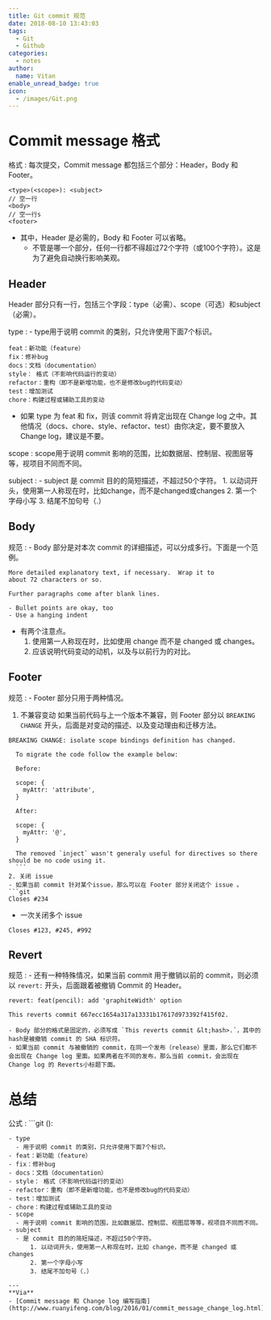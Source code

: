 ```yaml
---
title: Git commit 规范
date: 2018-08-10 13:43:03
tags:
  - Git
  - Github
categories:
  - notes
author:
  name: Vitan
enable_unread_badge: true
icon:
  - /images/Git.png
---
```

# Commit message 格式
格式
: 每次提交，Commit message 都包括三个部分：Header，Body 和 Footer。
  ```git
  <type>(<scope>): <subject>
  // 空一行
  <body>
  // 空一行s
  <footer>
  ```
  - 其中，Header 是必需的，Body 和 Footer 可以省略。
    - 不管是哪一个部分，任何一行都不得超过72个字符（或100个字符）。这是为了避免自动换行影响美观。

## Header
Header 部分只有一行，包括三个字段：type（必需）、scope（可选）和subject（必需）。

type
: - type用于说明 commit 的类别，只允许使用下面7个标识。
  ```
  feat：新功能（feature）
  fix：修补bug
  docs：文档（documentation）
  style： 格式（不影响代码运行的变动）
  refactor：重构（即不是新增功能，也不是修改bug的代码变动）
  test：增加测试
  chore：构建过程或辅助工具的变动
  ```
  - 如果 type 为 feat 和 fix，则该 commit 将肯定出现在 Change log 之中。其他情况（docs、chore、style、refactor、test）由你决定，要不要放入 Change log，建议是不要。

scope
: scope用于说明 commit 影响的范围，比如数据层、控制层、视图层等等，视项目不同而不同。

subject
: - subject 是 commit 目的的简短描述，不超过50个字符。
    1. 以动词开头，使用第一人称现在时，比如change，而不是changed或changes
    2. 第一个字母小写
    3. 结尾不加句号（.）


## Body
规范
: - Body 部分是对本次 commit 的详细描述，可以分成多行。下面是一个范例。
  ```
  More detailed explanatory text, if necessary.  Wrap it to
  about 72 characters or so.

  Further paragraphs come after blank lines.

  - Bullet points are okay, too
  - Use a hanging indent
  ```
  - 有两个注意点。
    1. 使用第一人称现在时，比如使用 change 而不是 changed 或 changes。
    2. 应该说明代码变动的动机，以及与以前行为的对比。

## Footer
规范
: - Footer 部分只用于两种情况。
  1. 不兼容变动
  如果当前代码与上一个版本不兼容，则 Footer 部分以 `BREAKING CHANGE` 开头，后面是对变动的描述、以及变动理由和迁移方法。

  ```
  BREAKING CHANGE: isolate scope bindings definition has changed.

    To migrate the code follow the example below:

    Before:

    scope: {
      myAttr: 'attribute',
    }

    After:

    scope: {
      myAttr: '@',
    }

    The removed `inject` wasn't generaly useful for directives so there should be no code using it.
    ```
  2. 关闭 issue
  - 如果当前 commit 针对某个issue，那么可以在 Footer 部分关闭这个 issue 。
  ```git
  Closes #234
  ```
  - 一次关闭多个 issue
  ```git
  Closes #123, #245, #992
  ```

## Revert
规范
: - 还有一种特殊情况，如果当前 commit 用于撤销以前的 commit，则必须以 `revert:` 开头，后面跟着被撤销 Commit 的 Header。
  ```
revert: feat(pencil): add 'graphiteWidth' option

This reverts commit 667ecc1654a317a13331b17617d973392f415f02.
```
    - Body 部分的格式是固定的，必须写成 `This reverts commit &lt;hash>.`，其中的hash是被撤销 commit 的 SHA 标识符。
    - 如果当前 commit 与被撤销的 commit，在同一个发布（release）里面，那么它们都不会出现在 Change log 里面。如果两者在不同的发布，那么当前 commit，会出现在 Change log 的 Reverts小标题下面。

# 总结
公式
: ```git
    <type>(<scope>): <subject>
  ```
  - type
    - 用于说明 commit 的类别，只允许使用下面7个标识。
  - feat：新功能（feature）
  - fix：修补bug
  - docs：文档（documentation）
  - style： 格式（不影响代码运行的变动）
  - refactor：重构（即不是新增功能，也不是修改bug的代码变动）
  - test：增加测试
  - chore：构建过程或辅助工具的变动
  - scope
    - 用于说明 commit 影响的范围，比如数据层、控制层、视图层等等，视项目不同而不同。
  - subject
    - 是 commit 目的的简短描述，不超过50个字符。
        1. 以动词开头，使用第一人称现在时，比如 change，而不是 changed 或 changes
        2. 第一个字母小写
        3. 结尾不加句号（.）

---
**Via**
- [Commit message 和 Change log 编写指南](http://www.ruanyifeng.com/blog/2016/01/commit_message_change_log.html)
